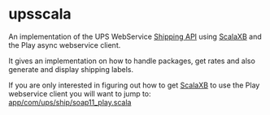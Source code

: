 upsscala
========

An implementation of the UPS WebService [Shipping API](https://www.ups.com/upsdeveloperkit/downloadresource?loc=en_US) using [ScalaXB](http://scalaxb.org/) and the Play async webservice client.

It gives an implementation on how to handle packages, get rates and also generate and display shipping labels.

If you are only interested in figuring out how to get [ScalaXB](http://scalaxb.org/) to use the Play webservice client you will want to jump to: [app/com/ups/ship/soap11_play.scala](https://github.com/salanki/upsscala/blob/master/app/com/ups/ship/soap11_play.scala)
